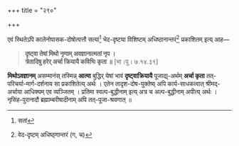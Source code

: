 +++
title = "२९०"

+++

एवं स्थितेऽपि कालेनोपासक-दोषोत्पत्तौ सत्यां[^२८३] भेद-दृष्ट्या विशिष्टम् अधिष्ठानान्तरं[^२८४] प्रकाशितम् इत्य् आह—

[^२८३]:
    सतां


[^२८४]:
    वेद-दृष्टम् अधिष्ठ्णान्तरं (ग, च)



> **दृष्ट्वा तेषां मिथो नृणाम् अवज्ञानात्मतां नृप ।**  
> **त्रेतादिषु हरेर् अर्चा क्रियायै कविभिः कृता ॥** [भा।पु। ७.१४.३९]

**मिथोऽवज्ञानम्** असम्मानंस् तस्मिन्न् **आत्मा** बुद्धिर् येषां भावं **दृष्ट्वाक्रियायै** पूजाद्य्-अर्थम् **अर्चा कृता** तत्-परिचर्या-मार्ग-दर्शनाय सा प्रकाशितेत्य् अर्थः । एतेन तादृश-दोष-युक्तेष्व् अपि कार्य-साधकत्वात् श्रीमद्-अर्चाया आधिक्यम् एव व्यञ्जितम् । प्रतिमा स्वल्प-बुद्धीनाम् इत्य् अत्र च अल्प-बुद्धीनाम् अपीत्य् अर्थः । नृसिंह-पुरानादौ ब्रह्माम्बरीषादीनाम् अपि तत्-पूजा-श्रवणात् ॥
